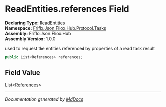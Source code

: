 ﻿<!--  
  <auto-generated>   
    The contents of this file were generated by a tool.  
    Changes to this file may be list if the file is regenerated  
  </auto-generated>   
-->

# ReadEntities.references Field

**Declaring Type:** [ReadEntities](../index.md)  
**Namespace:** [Friflo.Json.Fliox.Hub.Protocol.Tasks](../../index.md)  
**Assembly:** Friflo.Json.Fliox.Hub  
**Assembly Version:** 1.0.0

 used to request the entities referenced by properties of a read task result 

```csharp
public List<References> references;
```

## Field Value

List\<[References](../../../Models/References/index.md)\>

___

*Documentation generated by [MdDocs](https://github.com/ap0llo/mddocs)*
